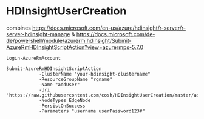 # HDInsightUserCreation

combines https://docs.microsoft.com/en-us/azure/hdinsight/r-server/r-server-hdinsight-manage & https://docs.microsoft.com/de-de/powershell/module/azurerm.hdinsight/Submit-AzureRmHDInsightScriptAction?view=azurermps-5.7.0 

```
Login-AzureRmAccount

Submit-AzureRmHDInsightScriptAction 
            -ClusterName "your-hdinsight-clustername" 
            -ResourceGroupName "rgname"
            -Name "addUser" 
            -Uri "https://raw.githubusercontent.com/cosh/HDInsightUserCreation/master/adduser.sh" 
            -NodeTypes EdgeNode 
            -PersistOnSuccess
            -Parameters "username userPassword123#"
```